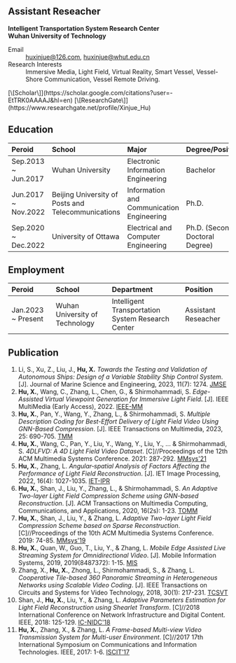 ## Assistant Reseacher
 **Intelligent Transportation System Research Center** <br>
 **Wuhan University of Technology** <br>

<dl>
<dt>Email</dt>
<dd><a href="mailto:huxinjue@126.com">huxinjue@126.com</a>, <a href="mailto:huxinjue@whut.edu.cn">huxinjue@whut.edu.cn</a></dd>
<dt>Research Interests</dt>
<dd>Immersive Media, Light Field, Virtual Reality, Smart Vessel, Vessel-Shore Communication, Vessel Remote Driving.</dd>
</dl>
[\[Scholar\]](https://scholar.google.com/citations?user=-EtTRK0AAAAJ&hl=en)  [\[ResearchGate\]](https://www.researchgate.net/profile/Xinjue_Hu)

## Education

|       Peroid              |      School       | Major | Degree/Position | Supervisor |
|:--------------------------|:---------------------------|:--------------|:------------|:------------|
| Sep.2013 ~ Jun.2017 | Wuhan University  | Electronic Information Engineering | Bachelor | None |
| Jun.2017 ~ Nov.2022 | Beijing University of Posts and Telecommunications | Information and Communication Engineering  | Ph.D. | Lin Zhang |
| Sep.2020 ~ Dec.2022 | University of Ottawa | Electrical and Computer Engineering | Ph.D. (Second Doctoral Degree) | Shervin Shirmohammadi |

## Employment 

|       Peroid              |      School       | Department | Position |
|:--------------------------|:---------------------------|:---------------------------|:------------|
| Jan.2023 ~ Present | Wuhan University of Technology  | Intelligent Transportation System Research Center | Assistant Reseacher |


## Publication
1.   Li, S., Xu, Z., Liu, J., **Hu, X.** _Towards the Testing and Validation of Autonomous Ships: Design of a Variable Stability Ship Control System_. [J]. Journal of Marine Science and Engineering, 2023, 11(7): 1274. [JMSE](https://www.mdpi.com/2077-1312/11/7/1274)
2.   **Hu, X.**, Wang, C., Zhang, L., Chen, G., & Shirmohammadi, S. _Edge-Assisted Virtual Viewpoint Generation for Immersive Light Field_. [J]. IEEE MultiMedia (Early Access), 2022. [IEEE-MM](https://ieeexplore.ieee.org/document/10002420)
3.  **Hu, X.**, Pan, Y., Wang, Y., Zhang, L., & Shirmohammadi, S. _Multiple Description Coding for Best-Effort Delivery of Light Field Video Using GNN-Based Compression_. [J]. IEEE Transactions on Multimedia, 2023, 25: 690-705. [TMM](https://ieeexplore.ieee.org/abstract/document/9625786)
4.  **Hu, X.**, Wang, C., Pan, Y., Liu, Y., Wang, Y., Liu, Y., ... & Shirmohammadi, S. _4DLFVD: A 4D Light Field Video Dataset_. [C]//Proceedings of the 12th ACM Multimedia Systems Conference. 2021: 287-292. [MMsys'21](https://dl.acm.org/doi/abs/10.1145/3458305.3478450)
5.  **Hu, X.**, Zhang, L. _Angular‐spatial Analysis of Factors Affecting the Performance of Light Field Reconstruction_. [J]. IET Image Processing, 2022, 16(4): 1027-1035. [IET-IPR](https://ietresearch.onlinelibrary.wiley.com/doi/full/10.1049/ipr2.12203)
6.  **Hu, X.**, Shan, J., Liu, Y., Zhang, L., & Shirmohammadi, S. _An Adaptive Two-layer Light Field Compression Scheme using GNN-based Reconstruction_. [J]. ACM Transactions on Multimedia Computing, Communications, and Applications, 2020, 16(2s): 1-23. [TOMM](https://dl.acm.org/doi/10.1145/3395620?cid=81100662680)
7.  **Hu, X.**, Shan, J., Liu, Y., & Zhang, L. _Adaptive Two-layer Light Field Compression Scheme based on Sparse Reconstruction_. [C]//Proceedings of the 10th ACM Multimedia Systems Conference. 2019: 74-85. [MMsys'19](https://dl.acm.org/doi/abs/10.1145/3304109.3306228)
8.  **Hu, X.**, Quan, W., Guo, T., Liu, Y., & Zhang, L. _Mobile Edge Assisted Live Streaming System for Omnidirectional Video_. [J]. Mobile Information Systems, 2019, 2019(8487372): 1-15. [MIS](https://www.hindawi.com/journals/misy/2019/8487372/)
9.  Zhang, X., **Hu, X.**, Zhong, L., Shirmohammadi, S., & Zhang, L. _Cooperative Tile-based 360 Panoramic Streaming in Heterogeneous Networks using Scalable Video Coding_. [J]. IEEE Transactions on Circuits and Systems for Video Technology, 2018, 30(1): 217-231. [TCSVT](https://ieeexplore.ieee.org/document/8576614/)
10.  Shan, J., **Hu, X.**, Liu, Y., & Zhang, L. _Adaptive Parameters Estimation for Light Field Reconstruction using Shearlet Transform_. [C]//2018 International Conference on Network Infrastructure and Digital Content. IEEE, 2018: 125-129. [IC-NIDC'18](https://ieeexplore.ieee.org/abstract/document/8525651)
11.  **Hu, X.**, Zhang, X., & Zhang, L. _A Frame-based Multi-view Video Transmission System for Multi-user Environment_. [C]//2017 17th International Symposium on Communications and Information Technologies. IEEE, 2017: 1-6. [ISCIT'17](https://ieeexplore.ieee.org/abstract/document/8261184)
